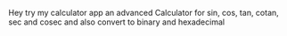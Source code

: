 Hey try my calculator app an advanced Calculator for sin, cos, tan, cotan, sec and cosec and also convert to binary and hexadecimal 
